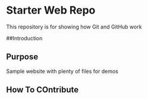 # Starter Web Repo

This repository is for showing how Git and GitHub work

##Introduction

## Purpose

Sample website with plenty of files for demos

## How To COntribute